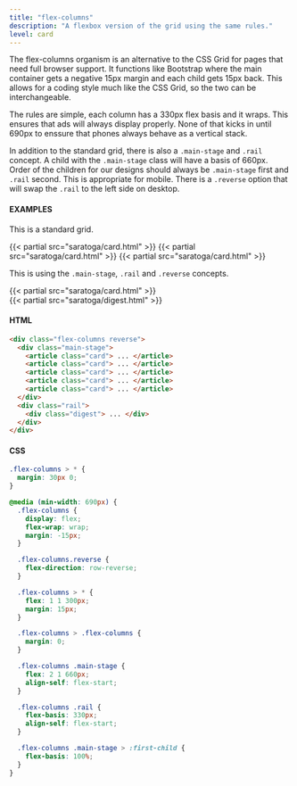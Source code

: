 ```yaml
---
title: "flex-columns"
description: "A flexbox version of the grid using the same rules."
level: card
---
```


The flex-columns organism is an alternative to the CSS Grid for pages that need full browser support. It functions like Bootstrap where the main container gets a negative 15px margin and each child gets 15px back. This allows for a coding style much like the CSS Grid, so the two can be interchangeable. 

The rules are simple, each column has a 330px flex basis and it wraps. This ensures that ads will always display properly. None of that kicks in until 690px to enssure that phones always behave as a vertical stack.

In addition to the standard grid, there is also a `.main-stage` and `.rail` concept. A child with the `.main-stage` class will have a basis of 660px. Order of the children for our designs should always be `.main-stage` first and `.rail` second. This is appropriate for mobile. There is a `.reverse` option that will swap the `.rail` to the left side on desktop.

#### EXAMPLES

This is a standard grid.

<section class="example">
  <div class="flex-columns">
    {{< partial src="saratoga/card.html" >}}
    {{< partial src="saratoga/card.html" >}}
    {{< partial src="saratoga/card.html" >}}
  </div>
</section>

This is using the `.main-stage`, `.rail` and `.reverse` concepts.

<section class="example">
  <div class="flex-columns reverse">
    <div class="main-stage">
      {{< partial src="saratoga/card.html" >}}
    </div>
    <div class="rail">
      {{< partial src="saratoga/digest.html" >}}
    </div>
  </div>
</section>

#### HTML
```html
<div class="flex-columns reverse">
  <div class="main-stage">
    <article class="card"> ... </article>
    <article class="card"> ... </article>
    <article class="card"> ... </article>
    <article class="card"> ... </article>
    <article class="card"> ... </article>
  </div>
  <div class="rail">
    <div class="digest"> ... </div>
  </div>
</div>
```

#### CSS
```css
.flex-columns > * {
  margin: 30px 0;
}

@media (min-width: 690px) {
  .flex-columns {
    display: flex;
    flex-wrap: wrap;
    margin: -15px;
  }

  .flex-columns.reverse {
    flex-direction: row-reverse;
  }

  .flex-columns > * {
    flex: 1 1 300px;
    margin: 15px;
  }

  .flex-columns > .flex-columns {
    margin: 0;
  }

  .flex-columns .main-stage {
    flex: 2 1 660px;
    align-self: flex-start;
  }

  .flex-columns .rail {
    flex-basis: 330px;
    align-self: flex-start;
  }

  .flex-columns .main-stage > :first-child {
    flex-basis: 100%;
  }
}
```
